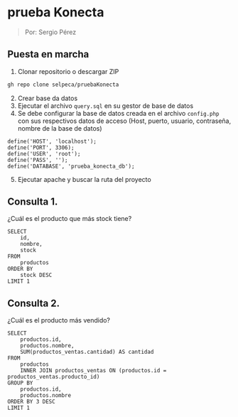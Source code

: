 # prueba Konecta
> Por: Sergio Pérez
## Puesta en marcha
1. Clonar repositorio o descargar ZIP
```sh
gh repo clone selpeca/pruebaKonecta
```
2. Crear base da datos
3. Ejecutar el archivo ```query.sql``` en su gestor de base de datos
4. Se debe configurar la base de datos creada en el archivo ```config.php``` con sus respectivos datos de acceso (Host, puerto, usuario, contraseña, nombre de la base de datos)
```
define('HOST', 'localhost');
define('PORT', 3306);
define('USER', 'root');
define('PASS', '');
define('DATABASE', 'prueba_konecta_db');
```
5. Ejecutar apache y buscar la ruta del proyecto
## Consulta 1.
¿Cuál es el producto que más stock tiene?
```
SELECT
    id,
	nombre,
	stock
FROM
    productos
ORDER BY
    stock DESC
LIMIT 1
```
## Consulta 2.
¿Cuál es el producto más vendido?
```
SELECT
    productos.id,
    productos.nombre,
    SUM(productos_ventas.cantidad) AS cantidad
FROM
    productos
    INNER JOIN productos_ventas ON (productos.id = productos_ventas.producto_id)
GROUP BY
    productos.id,
    productos.nombre
ORDER BY 3 DESC
LIMIT 1
```